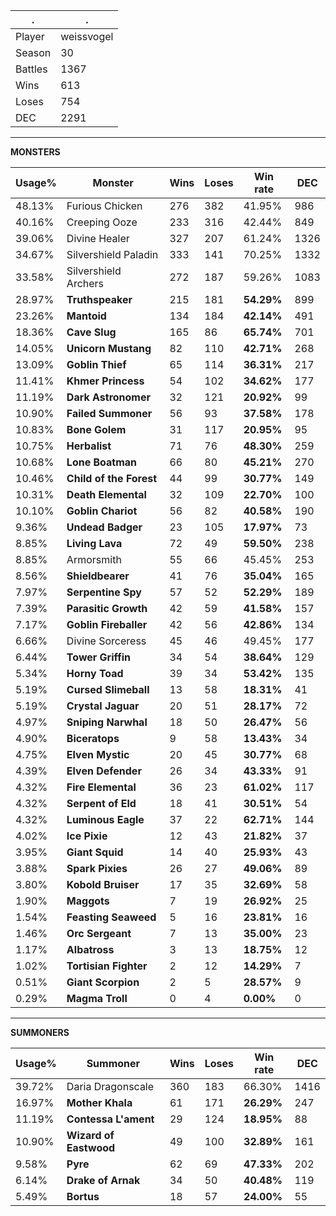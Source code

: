 .|.
|-|-
Player|weissvogel
Season|30
Battles|1367
Wins|613
Loses|754
DEC|2291

---
**MONSTERS**

Usage%|Monster|Wins|Loses|Win rate|DEC|
-|-|-|-|-|-|
48.13%|Furious Chicken|276|382|41.95%|986|
40.16%|Creeping Ooze|233|316|42.44%|849|
39.06%|Divine Healer|327|207|61.24%|1326|
34.67%|Silvershield Paladin|333|141|70.25%|1332|
33.58%|Silvershield Archers|272|187|59.26%|1083|
28.97%|**Truthspeaker**|215|181|**54.29%**|899|
23.26%|**Mantoid**|134|184|**42.14%**|491|
18.36%|**Cave Slug**|165|86|**65.74%**|701|
14.05%|**Unicorn Mustang**|82|110|**42.71%**|268|
13.09%|**Goblin Thief**|65|114|**36.31%**|217|
11.41%|**Khmer Princess**|54|102|**34.62%**|177|
11.19%|**Dark Astronomer**|32|121|**20.92%**|99|
10.90%|**Failed Summoner**|56|93|**37.58%**|178|
10.83%|**Bone Golem**|31|117|**20.95%**|95|
10.75%|**Herbalist**|71|76|**48.30%**|259|
10.68%|**Lone Boatman**|66|80|**45.21%**|270|
10.46%|**Child of the Forest**|44|99|**30.77%**|149|
10.31%|**Death Elemental**|32|109|**22.70%**|100|
10.10%|**Goblin Chariot**|56|82|**40.58%**|190|
9.36%|**Undead Badger**|23|105|**17.97%**|73|
8.85%|**Living Lava**|72|49|**59.50%**|238|
8.85%|Armorsmith|55|66|45.45%|253|
8.56%|**Shieldbearer**|41|76|**35.04%**|165|
7.97%|**Serpentine Spy**|57|52|**52.29%**|189|
7.39%|**Parasitic Growth**|42|59|**41.58%**|157|
7.17%|**Goblin Fireballer**|42|56|**42.86%**|134|
6.66%|Divine Sorceress|45|46|49.45%|177|
6.44%|**Tower Griffin**|34|54|**38.64%**|129|
5.34%|**Horny Toad**|39|34|**53.42%**|135|
5.19%|**Cursed Slimeball**|13|58|**18.31%**|41|
5.19%|**Crystal Jaguar**|20|51|**28.17%**|72|
4.97%|**Sniping Narwhal**|18|50|**26.47%**|56|
4.90%|**Biceratops**|9|58|**13.43%**|34|
4.75%|**Elven Mystic**|20|45|**30.77%**|68|
4.39%|**Elven Defender**|26|34|**43.33%**|91|
4.32%|**Fire Elemental**|36|23|**61.02%**|117|
4.32%|**Serpent of Eld**|18|41|**30.51%**|54|
4.32%|**Luminous Eagle**|37|22|**62.71%**|144|
4.02%|**Ice Pixie**|12|43|**21.82%**|37|
3.95%|**Giant Squid**|14|40|**25.93%**|43|
3.88%|**Spark Pixies**|26|27|**49.06%**|89|
3.80%|**Kobold Bruiser**|17|35|**32.69%**|58|
1.90%|**Maggots**|7|19|**26.92%**|25|
1.54%|**Feasting Seaweed**|5|16|**23.81%**|16|
1.46%|**Orc Sergeant**|7|13|**35.00%**|23|
1.17%|**Albatross**|3|13|**18.75%**|12|
1.02%|**Tortisian Fighter**|2|12|**14.29%**|7|
0.51%|**Giant Scorpion**|2|5|**28.57%**|9|
0.29%|**Magma Troll**|0|4|**0.00%**|0|

---
**SUMMONERS**

Usage%|Summoner|Wins|Loses|Win rate|DEC|
-|-|-|-|-|-|
39.72%|Daria Dragonscale|360|183|66.30%|1416|
16.97%|**Mother Khala**|61|171|**26.29%**|247|
11.19%|**Contessa L'ament**|29|124|**18.95%**|88|
10.90%|**Wizard of Eastwood**|49|100|**32.89%**|161|
9.58%|**Pyre**|62|69|**47.33%**|202|
6.14%|**Drake of Arnak**|34|50|**40.48%**|119|
5.49%|**Bortus**|18|57|**24.00%**|55|
